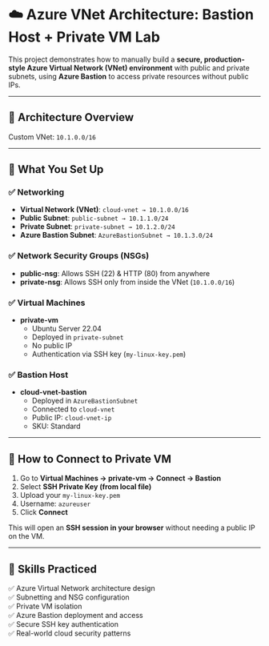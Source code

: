 # ☁️ Azure VNet Architecture: Bastion Host + Private VM Lab

This project demonstrates how to manually build a **secure, production-style Azure Virtual Network (VNet) environment** with public and private subnets, using **Azure Bastion** to access private resources without public IPs.

---

## 📐 Architecture Overview

Custom VNet: `10.1.0.0/16`


---

## 🔧 What You Set Up

### ✅ Networking
- **Virtual Network (VNet)**: `cloud-vnet → 10.1.0.0/16`
- **Public Subnet**: `public-subnet → 10.1.1.0/24`
- **Private Subnet**: `private-subnet → 10.1.2.0/24`
- **Azure Bastion Subnet**: `AzureBastionSubnet → 10.1.3.0/24`

### ✅ Network Security Groups (NSGs)
- **public-nsg**: Allows SSH (22) & HTTP (80) from anywhere
- **private-nsg**: Allows SSH only from inside the VNet (`10.1.0.0/16`)

### ✅ Virtual Machines
- **private-vm**
  - Ubuntu Server 22.04
  - Deployed in `private-subnet`
  - No public IP
  - Authentication via SSH key (`my-linux-key.pem`)

### ✅ Bastion Host
- **cloud-vnet-bastion**
  - Deployed in `AzureBastionSubnet`
  - Connected to `cloud-vnet`
  - Public IP: `cloud-vnet-ip`
  - SKU: Standard

---

## 🔐 How to Connect to Private VM

1. Go to **Virtual Machines → private-vm → Connect → Bastion**
2. Select **SSH Private Key (from local file)**
3. Upload your `my-linux-key.pem`
4. Username: `azureuser`
5. Click **Connect**

This will open an **SSH session in your browser** without needing a public IP on the VM.

---

## 🧠 Skills Practiced

✅ Azure Virtual Network architecture design  
✅ Subnetting and NSG configuration  
✅ Private VM isolation  
✅ Azure Bastion deployment and access  
✅ Secure SSH key authentication  
✅ Real-world cloud security patterns


